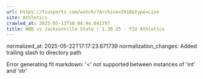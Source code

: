 ```yaml
---
url: https://fiusports.com/watch/?Archive=5916&type=Live
site: Athletics
crawled_at: 2025-05-13T10:04:44.641797
title: WBB vs Jacksonville State | 1.30.25 - FIU Athletics
---
```

normalized_at: 2025-05-22T17:17:23.671739
normalization_changes: Added trailing slash to directory path

Error generating fit markdown: '<' not supported between instances of 'int' and 'str'